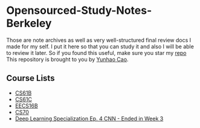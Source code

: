 # Opensourced-Study-Notes-Berkeley

Those are note archives as well as very well-structured final review docs I made for my self. I put it here so that you can study it and also I will be able to review it later. So if you found this useful, make sure you star my [repo](https://github.com/ToiletCommander/Opensourced-Study-Notes-Berkeley)
This repository is brought to you by [Yunhao Cao](https://github.com/ToiletCommander).

## Course Lists

- [CS61B](CS61B/)
- [CS61C](CS61C/)
- [EECS16B](EECS16B/)
- [CS70](CS70/)
- [Deep Learning Specialization Ep. 4 CNN - Ended in Week 3](DLSpecialization_4_CNN/index.html)